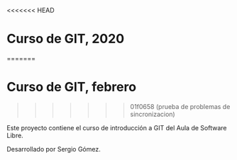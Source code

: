 <<<<<<< HEAD
# Curso de GIT, 2020
=======
# Curso de GIT, febrero
>>>>>>> 01f0658 (prueba de problemas de sincronizacion)

Este proyecto contiene el curso de introducción a GIT del Aula de Software Libre.

Desarrollado por Sergio Gómez.
